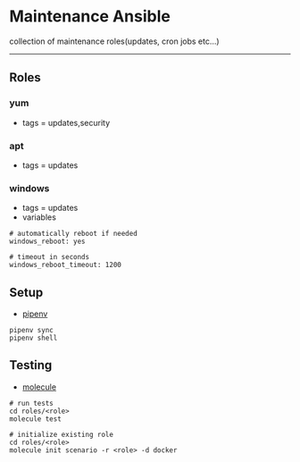 # Maintenance Ansible
collection of maintenance roles(updates, cron jobs etc...)
***

## Roles

### yum
  - tags = updates,security

### apt
  - tags = updates

### windows
  - tags = updates
  - variables
  ```
  # automatically reboot if needed
  windows_reboot: yes
  
  # timeout in seconds
  windows_reboot_timeout: 1200
  ```


## Setup
- [pipenv](https://github.com/pypa/pipenv)

```
pipenv sync
pipenv shell
```

## Testing
- [molecule](https://github.com/ansible/molecule)

```
# run tests
cd roles/<role>
molecule test

# initialize existing role
cd roles/<role>
molecule init scenario -r <role> -d docker
```
